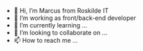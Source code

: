 - 👋 Hi, I’m Marcus from Roskilde IT
- 👀 I’m working as front/back-end developer
- 🌱 I’m currently learning ...
- 💞️ I’m looking to collaborate on ...
- 📫 How to reach me ...

<!---
devroskildeit/devroskildeit is a ✨ special ✨ repository because its `README.md` (this file) appears on your GitHub profile.
You can click the Preview link to take a look at your changes.
--->
